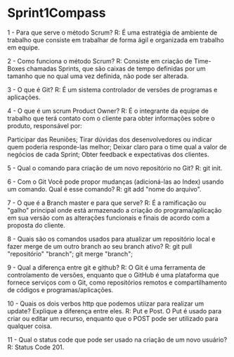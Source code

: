 # Sprint1Compass

1 - Para que serve o método Scrum?
R: É uma estratégia de ambiente de trabalho que consiste em trabalhar de forma ágil e organizada em trabalho em equipe.

2 - Como funciona o método Scrum?
R: Consiste em criação de Time-Boxes chamadas Sprints, que são caixas de tempo definidas por um tamanho que no qual uma vez definida, não pode ser alterada.

3 - O que é Git? 
R: É um sistema controlador de versões de programas e aplicações.

4 - O que é um scrum Product Owner? 
R: É o integrante da equipe de trabalho que terá contato com o cliente para obter informações sobre o produto, responsável por:

Participar das Reuniões;
Tirar dúvidas dos desenvolvedores ou indicar quem poderia responde-las melhor;
Deixar claro para o time qual a valor de negócios de cada Sprint;
Obter feedback e expectativas dos clientes.

5 - Qual o comando para criação de um novo repositório no Git? 
R: git init.

6 - Com o Git Você pode propor mudanças (adicioná-las ao Index) usando um comando. Qual é esse comando?
R: git add "nome do arquivo".

7 - O que é a Branch master e para que serve?
R: É a ramificação ou "galho" principal onde está armazenado a criação do programa/aplicação em sua versão com as alterações funcionais e finais de acordo com a proposta do cliente.

8 - Quais são os comandos usados para atualizar um repositório local e fazer merge de um outro branch ao seu branch ativo? 
R: git pull "repositório" "branch";
   git merge "branch";

9 - Qual a diferença entre git e github? 
R: O Git é uma ferramenta de controlamento de versões, enquanto que o GitHub é uma plataforma que fornece serviços com o Git, como repositórios remotos e compartilhamento de códigos e programas/aplicações.

10 - Quais os dois verbos http que podemos utiizar para realizar um update? Explique a diferença entre eles.
R: Put e Post. O Put é usado para criar ou editar um recurso, enquanto que o POST pode ser utilizado para qualquer coisa.

11 - Qual o status code que pode ser usado na criação de um novo usuário? 
R: Status Code 201.